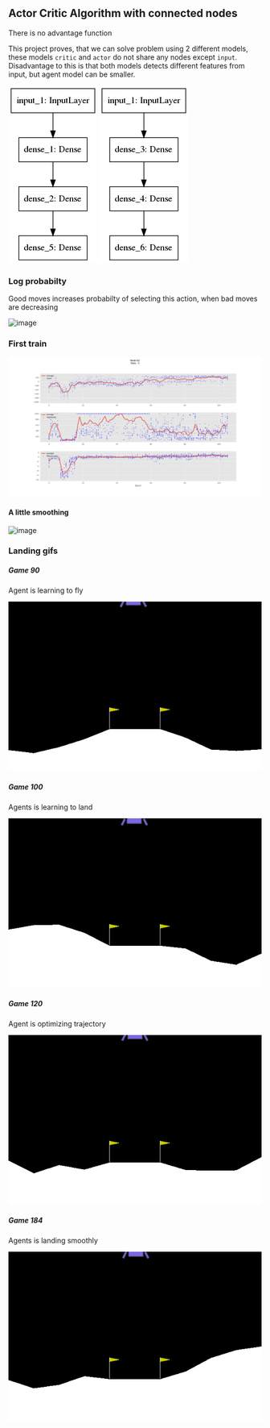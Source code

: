 #
## Actor Critic Algorithm with connected nodes

There is no advantage function

This project proves, that we can solve problem using 2 different models, these models `critic` and `actor` do not share any nodes except `input`.
Disadvantage to this is that both models detects different features from input, but agent model can be smaller.

![Nodes](./Model-39/model/actor.png) ![Nodes](./Model-39/model/critic.png)

### Log probabilty

Good moves increases probabilty of selecting this action, when bad moves are decreasing

![image](./action_probabilty.gif)


### First train

![image](./Model-39/scores-06-14--15-23-37.png)

#### A little smoothing
![image](./Model-39/scores-06-14--16-28-55.png)

### Landing gifs

##### Game 90
Agent is learning to fly

![Landing](./Model-39/replay-Model-39-90.gif)
##### Game 100
Agents is learning to land

![Landing](./Model-39/replay-Model-39-100.gif)
##### Game 120
Agent is optimizing trajectory

![Landing](./Model-39/replay-Model-39-120.gif)

##### Game 184
Agents is landing smoothly

![Landing](./Model-39/replay-Model-39-184.gif)

